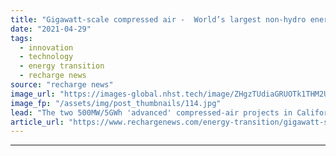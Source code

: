 ```yaml
---
title: "Gigawatt-scale compressed air -  World’s largest non-hydro energy-storage projects announced"
date: "2021-04-29"
tags: 
  - innovation
  - technology
  - energy transition
  - recharge news
source: "recharge news"
image_url: "https://images-global.nhst.tech/image/ZHgzTUdiaGRUOTk1THM2Um8weEkvZGE5cTRtemFrUWFBSVNINUMvZ20xZz0=/nhst/binary/8ebe519bfc213b455b2e0cc8c078a0f3"
image_fp: "/assets/img/post_thumbnails/114.jpg"
lead: "The two 500MW/5GWh 'advanced' compressed-air projects in California would each be bigger than the current record holder"
article_url: "https://www.rechargenews.com/energy-transition/gigawatt-scale-compressed-air-world-s-largest-non-hydro-energy-storage-projects-announced/2-1-1003559"
---
```


---
